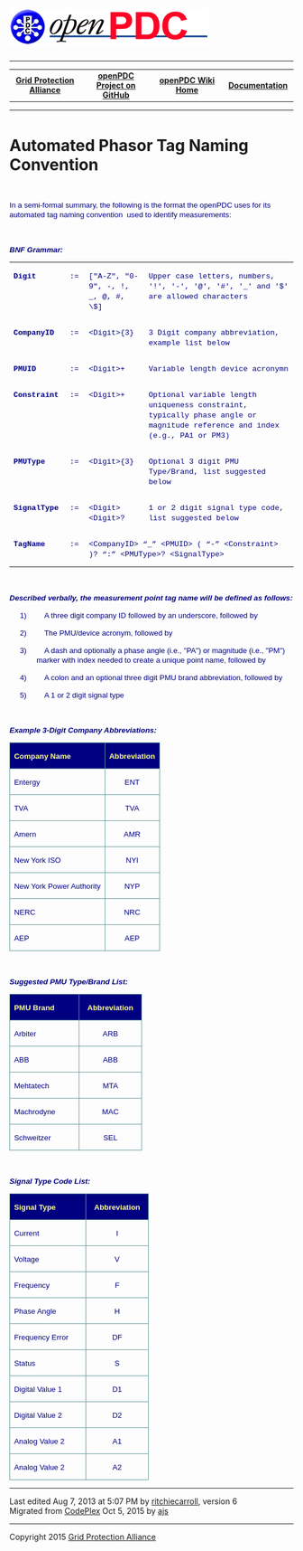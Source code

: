 <html lang="en" xmlns="http://www.w3.org/1999/xhtml">
<head>
<meta charset="utf-8" />
</head>
<body>
<!--HtmlToGmd.Body-->
<h1><a href="https://github.com/GridProtectionAlliance/openPDC/tree/master/Source/Documentation/wiki/openPDC_Home.md"><img src="https://github.com/GridProtectionAlliance/openPDC/blob/master/Source/Documentation/wiki/openPDC_Logo.png" alt="The Open Source Phasor Data Concentrator" /></a></h1>
<hr />
<div id="NavigationMenu">
<table style="width: 100%; border-collapse: collapse; border: 0px solid gray;">
<tr>
<td style="width: 25%; text-align:center;"><b><a href="http://www.gridprotectionalliance.org">Grid Protection Alliance</a></b></td>
<td style="width: 25%; text-align:center;"><b><a href="https://github.com/GridProtectionAlliance/openPDC">openPDC Project on GitHub</a></b></td>
<td style="width: 25%; text-align:center;"><b><a href="https://github.com/GridProtectionAlliance/openPDC/tree/master/Source/Documentation/wiki/openPDC_Home.md">openPDC Wiki Home</a></b></td>
<td style="width: 25%; text-align:center;"><b><a href="https://github.com/GridProtectionAlliance/openPDC/tree/master/Source/Documentation/wiki/openPDC_Documentation_Home.md">Documentation</a></b></td>
</tr>
</table>
</div>
<hr />
<!--/HtmlToGmd.Body-->
<div class="WikiContent">
<div class="wikidoc">
<p>&nbsp;</p>
<p><strong><span style="font-size:2em">Automated Phasor Tag Naming Convention</span></strong></p>
<p>&nbsp;</p>
<p><span style="color:navy; font-family:Arial,sans-serif; font-size:10pt">In a semi-formal summary, the following is the format the openPDC uses for its automated tag naming convention &nbsp;used to identify measurements:</span></p>
<p><span style="color:navy; font-family:Arial,sans-serif; font-size:10pt"><br>
</span></p>
<div>
<p><strong><em><span style="font-size:10.0pt; font-family:&quot;Arial&quot;,&quot;sans-serif&quot;; color:navy">BNF Grammar:</span></em></strong></p>
<table border="0" cellspacing="0" cellpadding="0" style="border-collapse:collapse">
<tbody>
<tr style="height:.2in">
<td width="102" valign="top" style="width:76.8pt; padding:0in 5.4pt 0in 5.4pt; height:.2in">
<p><strong><span style="font-size:10.0pt; font-family:&quot;Courier New&quot;; color:navy">Digit</span></strong></p>
</td>
<td width="30" valign="top" style="width:22.8pt; padding:0in 5.4pt 0in 5.4pt; height:.2in">
<p><span style="font-size:10.0pt; font-family:&quot;Courier New&quot;; color:navy">:=</span></p>
</td>
<td width="179" valign="top" style="width:134.0pt; padding:0in 5.4pt 0in 5.4pt; height:.2in">
<p><span style="font-size:10.0pt; font-family:&quot;Courier New&quot;; color:navy">[&quot;A-Z&quot;, &quot;0-9&quot;, -, !, _, @, #, \$]</span></p>
</td>
<td width="708" valign="top" style="width:531.0pt; padding:0in 5.4pt 0in 5.4pt; height:.2in">
<p><span style="font-size:10.0pt; font-family:&quot;Courier New&quot;; color:navy">Upper case letters, numbers, '!', '-', '@', '#', '_' and '$' are allowed characters</span></p>
</td>
</tr>
<tr style="height:.2in">
<td width="102" valign="top" style="width:76.8pt; padding:0in 5.4pt 0in 5.4pt; height:.2in">
<p><strong><span style="font-size:10.0pt; font-family:&quot;Courier New&quot;; color:navy">CompanyID</span></strong></p>
</td>
<td width="30" valign="top" style="width:22.8pt; padding:0in 5.4pt 0in 5.4pt; height:.2in">
<p><span style="font-size:10.0pt; font-family:&quot;Courier New&quot;; color:navy">:=</span></p>
</td>
<td width="179" valign="top" style="width:134.0pt; padding:0in 5.4pt 0in 5.4pt; height:.2in">
<p><span style="font-size:10.0pt; font-family:&quot;Courier New&quot;; color:navy">&lt;Digit&gt;{3}
</span></p>
</td>
<td width="708" valign="top" style="width:531.0pt; padding:0in 5.4pt 0in 5.4pt; height:.2in">
<p><span style="font-size:10.0pt; font-family:&quot;Courier New&quot;; color:navy">3 Digit company abbreviation, example list below</span></p>
</td>
</tr>
<tr style="height:.2in">
<td width="102" valign="top" style="width:76.8pt; padding:0in 5.4pt 0in 5.4pt; height:.2in">
<p><strong><span style="font-size:10.0pt; font-family:&quot;Courier New&quot;; color:navy">PMUID</span></strong></p>
</td>
<td width="30" valign="top" style="width:22.8pt; padding:0in 5.4pt 0in 5.4pt; height:.2in">
<p><span style="font-size:10.0pt; font-family:&quot;Courier New&quot;; color:navy">:=</span></p>
</td>
<td width="179" valign="top" style="width:134.0pt; padding:0in 5.4pt 0in 5.4pt; height:.2in">
<p><span style="font-size:10.0pt; font-family:&quot;Courier New&quot;; color:navy">&lt;Digit&gt;&#43;</span></p>
</td>
<td width="708" valign="top" style="width:531.0pt; padding:0in 5.4pt 0in 5.4pt; height:.2in">
<p><span style="font-size:10.0pt; font-family:&quot;Courier New&quot;; color:navy">Variable length device acronymn</span></p>
</td>
</tr>
<tr style="height:.2in">
<td width="102" valign="top" style="width:76.8pt; padding:0in 5.4pt 0in 5.4pt; height:.2in">
<p><strong><span style="font-size:10.0pt; font-family:&quot;Courier New&quot;; color:navy">Constraint</span></strong></p>
</td>
<td width="30" valign="top" style="width:22.8pt; padding:0in 5.4pt 0in 5.4pt; height:.2in">
<p><span style="font-size:10.0pt; font-family:&quot;Courier New&quot;; color:navy">:=</span></p>
</td>
<td width="179" valign="top" style="width:134.0pt; padding:0in 5.4pt 0in 5.4pt; height:.2in">
<p><span style="font-size:10.0pt; font-family:&quot;Courier New&quot;; color:navy">&lt;Digit&gt;&#43;</span></p>
</td>
<td width="708" valign="top" style="width:531.0pt; padding:0in 5.4pt 0in 5.4pt; height:.2in">
<p><span style="font-size:10.0pt; font-family:&quot;Courier New&quot;; color:navy">Optional variable length uniqueness constraint, typically phase angle or magnitude reference and index (e.g., PA1 or PM3)</span></p>
</td>
</tr>
<tr style="height:.2in">
<td width="102" valign="top" style="width:76.8pt; padding:0in 5.4pt 0in 5.4pt; height:.2in">
<p><strong><span style="font-size:10.0pt; font-family:&quot;Courier New&quot;; color:navy">PMUType</span></strong></p>
</td>
<td width="30" valign="top" style="width:22.8pt; padding:0in 5.4pt 0in 5.4pt; height:.2in">
<p><span style="font-size:10.0pt; font-family:&quot;Courier New&quot;; color:navy">:=</span></p>
</td>
<td width="179" valign="top" style="width:134.0pt; padding:0in 5.4pt 0in 5.4pt; height:.2in">
<p><span style="font-size:10.0pt; font-family:&quot;Courier New&quot;; color:navy">&lt;Digit&gt;{3}</span></p>
</td>
<td width="708" valign="top" style="width:531.0pt; padding:0in 5.4pt 0in 5.4pt; height:.2in">
<p><span style="font-size:10.0pt; font-family:&quot;Courier New&quot;; color:navy">Optional 3 digit PMU Type/Brand, list suggested below</span></p>
</td>
</tr>
<tr style="height:.2in">
<td width="102" valign="top" style="width:76.8pt; padding:0in 5.4pt 0in 5.4pt; height:.2in">
<p><strong><span style="font-size:10.0pt; font-family:&quot;Courier New&quot;; color:navy">SignalType</span></strong></p>
</td>
<td width="30" valign="top" style="width:22.8pt; padding:0in 5.4pt 0in 5.4pt; height:.2in">
<p><span style="font-size:10.0pt; font-family:&quot;Courier New&quot;; color:navy">:=</span></p>
</td>
<td width="179" valign="top" style="width:134.0pt; padding:0in 5.4pt 0in 5.4pt; height:.2in">
<p><span style="font-size:10.0pt; font-family:&quot;Courier New&quot;; color:navy">&lt;Digit&gt;&lt;Digit&gt;?</span></p>
</td>
<td width="708" valign="top" style="width:531.0pt; padding:0in 5.4pt 0in 5.4pt; height:.2in">
<p><span style="font-size:10.0pt; font-family:&quot;Courier New&quot;; color:navy">1 or 2 digit signal type code, list suggested below</span></p>
</td>
</tr>
<tr style="height:.2in">
<td width="102" valign="top" style="width:76.8pt; padding:0in 5.4pt 0in 5.4pt; height:.2in">
<p><strong><span style="font-size:10.0pt; font-family:&quot;Courier New&quot;; color:navy">TagName</span></strong></p>
</td>
<td width="30" valign="top" style="width:22.8pt; padding:0in 5.4pt 0in 5.4pt; height:.2in">
<p><span style="font-size:10.0pt; font-family:&quot;Courier New&quot;; color:navy">:=</span></p>
</td>
<td colspan="2" width="887" valign="top" style="width:665.0pt; padding:0in 5.4pt 0in 5.4pt; height:.2in">
<p><span style="font-size:10.0pt; font-family:&quot;Courier New&quot;; color:navy">&lt;CompanyID&gt; &ldquo;_&rdquo; &lt;PMUID&gt; ( &ldquo;-&rdquo; &lt;Constraint&gt; )? &ldquo;:&rdquo; &lt;PMUType&gt;? &lt;SignalType&gt;</span></p>
</td>
</tr>
</tbody>
</table>
<p>&nbsp;</p>
<p><strong><em><span style="font-size:10.0pt; font-family:&quot;Arial&quot;,&quot;sans-serif&quot;; color:navy">Described verbally, the measurement point tag name will be defined as follows:</span></em></strong></p>
<p style="margin-left:.5in; text-indent:-.5in"><span style="font-size:7.0pt; color:navy">&nbsp;&nbsp;&nbsp;&nbsp;&nbsp;&nbsp;
</span><span style="font-size:10.0pt; font-family:&quot;Arial&quot;,&quot;sans-serif&quot;; color:navy">1)</span><span style="font-size:7.0pt; color:navy">&nbsp;&nbsp;&nbsp;&nbsp;&nbsp;&nbsp;&nbsp;&nbsp;&nbsp;&nbsp;&nbsp;
</span><span style="font-size:10.0pt; font-family:&quot;Arial&quot;,&quot;sans-serif&quot;; color:navy">A three digit company ID followed by an underscore, followed by</span></p>
<p style="margin-left:.5in; text-indent:-.5in"><span style="font-size:7.0pt; color:navy">&nbsp;&nbsp;&nbsp;&nbsp;&nbsp;&nbsp;
</span><span style="font-size:10.0pt; font-family:&quot;Arial&quot;,&quot;sans-serif&quot;; color:navy">2)</span><span style="font-size:7.0pt; color:navy">&nbsp;&nbsp;&nbsp;&nbsp;&nbsp;&nbsp;&nbsp;&nbsp;&nbsp;&nbsp;&nbsp;
</span><span style="font-size:10.0pt; font-family:&quot;Arial&quot;,&quot;sans-serif&quot;; color:navy">The PMU/device acronym, followed by</span></p>
<p style="margin-left:.5in; text-indent:-.5in"><span style="font-size:7.0pt; color:navy">&nbsp;&nbsp;&nbsp;&nbsp;&nbsp;&nbsp;
</span><span style="font-size:10.0pt; font-family:&quot;Arial&quot;,&quot;sans-serif&quot;; color:navy">3)</span><span style="font-size:7.0pt; color:navy">&nbsp;&nbsp;&nbsp;&nbsp;&nbsp;&nbsp;&nbsp;&nbsp;&nbsp;&nbsp;&nbsp;
</span><span style="font-size:10.0pt; font-family:&quot;Arial&quot;,&quot;sans-serif&quot;; color:navy">A dash and optionally a phase angle (i.e., &quot;PA&quot;) or magnitude (i.e., &quot;PM&quot;) marker with index needed to create a unique point name, followed by</span></p>
<p style="margin-left:.5in; text-indent:-.5in"><span style="font-size:7.0pt; color:navy">&nbsp;&nbsp;&nbsp;&nbsp;&nbsp;&nbsp;
</span><span style="font-size:10.0pt; font-family:&quot;Arial&quot;,&quot;sans-serif&quot;; color:navy">4)</span><span style="font-size:7.0pt; color:navy">&nbsp;&nbsp;&nbsp;&nbsp;&nbsp;&nbsp;&nbsp;&nbsp;&nbsp;&nbsp;&nbsp;
</span><span style="font-size:10.0pt; font-family:&quot;Arial&quot;,&quot;sans-serif&quot;; color:navy">A colon and an optional three digit PMU brand abbreviation, followed by</span></p>
<p style="margin-left:.5in; text-indent:-.5in"><span style="font-size:7.0pt; color:navy">&nbsp;&nbsp;&nbsp;&nbsp;&nbsp;&nbsp;
</span><span style="font-size:10.0pt; font-family:&quot;Arial&quot;,&quot;sans-serif&quot;; color:navy">5)</span><span style="font-size:7.0pt; color:navy">&nbsp;&nbsp;&nbsp;&nbsp;&nbsp;&nbsp;&nbsp;&nbsp;&nbsp;&nbsp;&nbsp;
</span><span style="font-size:10.0pt; font-family:&quot;Arial&quot;,&quot;sans-serif&quot;; color:navy">A 1 or 2 digit signal type</span></p>
<p style="margin-left:.5in; text-indent:-.5in"><span style="font-size:10.0pt; font-family:&quot;Arial&quot;,&quot;sans-serif&quot;; color:navy">&nbsp;</span><span style="color:navy; font-family:Arial,sans-serif; font-size:10pt">&nbsp;</span></p>
<p><strong><em><span style="font-size:10.0pt; font-family:&quot;Arial&quot;,&quot;sans-serif&quot;; color:navy">Example 3-Digit Company Abbreviations:</span></em></strong><span style="color:navy; font-family:Arial,sans-serif; font-size:10pt">&nbsp;</span></p>
<table border="0" cellspacing="0" cellpadding="0" style="border-collapse:collapse">
<tbody>
<tr>
<td valign="top" style="border:solid #669999 1.0pt; background:navy; padding:0in 5.4pt 0in 5.4pt">
<p><strong><span style="font-size:10.0pt; font-family:&quot;Arial&quot;,&quot;sans-serif&quot;; color:#ffff99">Company Name</span></strong></p>
</td>
<td valign="top" style="border:solid #669999 1.0pt; border-left:none; background:navy; padding:0in 5.4pt 0in 5.4pt">
<p style="text-align:center"><strong><span style="font-size:10.0pt; font-family:&quot;Arial&quot;,&quot;sans-serif&quot;; color:#ffff99">Abbreviation</span></strong></p>
</td>
</tr>
<tr>
<td valign="top" style="border:solid #669999 1.0pt; border-top:none; padding:0in 5.4pt 0in 5.4pt">
<p><span style="font-size:10.0pt; font-family:&quot;Arial&quot;,&quot;sans-serif&quot;; color:navy">Entergy</span></p>
</td>
<td valign="top" style="border-top:none; border-left:none; border-bottom:solid #669999 1.0pt; border-right:solid #669999 1.0pt; padding:0in 5.4pt 0in 5.4pt">
<p style="text-align:center"><span style="font-size:10.0pt; font-family:&quot;Arial&quot;,&quot;sans-serif&quot;; color:navy">ENT</span></p>
</td>
</tr>
<tr>
<td valign="top" style="border:solid #669999 1.0pt; border-top:none; padding:0in 5.4pt 0in 5.4pt">
<p><span style="font-size:10.0pt; font-family:&quot;Arial&quot;,&quot;sans-serif&quot;; color:navy">TVA</span></p>
</td>
<td valign="top" style="border-top:none; border-left:none; border-bottom:solid #669999 1.0pt; border-right:solid #669999 1.0pt; padding:0in 5.4pt 0in 5.4pt">
<p style="text-align:center"><span style="font-size:10.0pt; font-family:&quot;Arial&quot;,&quot;sans-serif&quot;; color:navy">TVA</span></p>
</td>
</tr>
<tr>
<td valign="top" style="border:solid #669999 1.0pt; border-top:none; padding:0in 5.4pt 0in 5.4pt">
<p><span style="font-size:10.0pt; font-family:&quot;Arial&quot;,&quot;sans-serif&quot;; color:navy">Amern</span></p>
</td>
<td valign="top" style="border-top:none; border-left:none; border-bottom:solid #669999 1.0pt; border-right:solid #669999 1.0pt; padding:0in 5.4pt 0in 5.4pt">
<p style="text-align:center"><span style="font-size:10.0pt; font-family:&quot;Arial&quot;,&quot;sans-serif&quot;; color:navy">AMR</span></p>
</td>
</tr>
<tr>
<td valign="top" style="border:solid #669999 1.0pt; border-top:none; padding:0in 5.4pt 0in 5.4pt">
<p><span style="font-size:10.0pt; font-family:&quot;Arial&quot;,&quot;sans-serif&quot;; color:navy">New York</span><span style="font-size:10.0pt; font-family:&quot;Arial&quot;,&quot;sans-serif&quot;; color:navy"> ISO</span></p>
</td>
<td valign="top" style="border-top:none; border-left:none; border-bottom:solid #669999 1.0pt; border-right:solid #669999 1.0pt; padding:0in 5.4pt 0in 5.4pt">
<p style="text-align:center"><span style="font-size:10.0pt; font-family:&quot;Arial&quot;,&quot;sans-serif&quot;; color:navy">NYI</span></p>
</td>
</tr>
<tr>
<td valign="top" style="border:solid #669999 1.0pt; border-top:none; padding:0in 5.4pt 0in 5.4pt">
<p><span style="font-size:10.0pt; font-family:&quot;Arial&quot;,&quot;sans-serif&quot;; color:navy">New York</span><span style="font-size:10.0pt; font-family:&quot;Arial&quot;,&quot;sans-serif&quot;; color:navy"> Power Authority</span></p>
</td>
<td valign="top" style="border-top:none; border-left:none; border-bottom:solid #669999 1.0pt; border-right:solid #669999 1.0pt; padding:0in 5.4pt 0in 5.4pt">
<p style="text-align:center"><span style="font-size:10.0pt; font-family:&quot;Arial&quot;,&quot;sans-serif&quot;; color:navy">NYP</span></p>
</td>
</tr>
<tr>
<td valign="top" style="border:solid #669999 1.0pt; border-top:none; padding:0in 5.4pt 0in 5.4pt">
<p><span style="font-size:10.0pt; font-family:&quot;Arial&quot;,&quot;sans-serif&quot;; color:navy">NERC</span></p>
</td>
<td valign="top" style="border-top:none; border-left:none; border-bottom:solid #669999 1.0pt; border-right:solid #669999 1.0pt; padding:0in 5.4pt 0in 5.4pt">
<p style="text-align:center"><span style="font-size:10.0pt; font-family:&quot;Arial&quot;,&quot;sans-serif&quot;; color:navy">NRC</span></p>
</td>
</tr>
<tr>
<td valign="top" style="border:solid #669999 1.0pt; border-top:none; padding:0in 5.4pt 0in 5.4pt">
<p><span style="font-size:10.0pt; font-family:&quot;Arial&quot;,&quot;sans-serif&quot;; color:navy">AEP</span></p>
</td>
<td valign="top" style="border-top:none; border-left:none; border-bottom:solid #669999 1.0pt; border-right:solid #669999 1.0pt; padding:0in 5.4pt 0in 5.4pt">
<p style="text-align:center"><span style="font-size:10.0pt; font-family:&quot;Arial&quot;,&quot;sans-serif&quot;; color:navy">AEP</span></p>
</td>
</tr>
</tbody>
</table>
<p>&nbsp;</p>
<p><strong><em><span style="font-size:10.0pt; font-family:&quot;Arial&quot;,&quot;sans-serif&quot;; color:navy">Suggested PMU Type/Brand List:</span></em></strong></p>
<table border="0" cellspacing="0" cellpadding="0" style="border-collapse:collapse">
<tbody>
<tr>
<td width="107" valign="top" style="width:80.6pt; border:solid #669999 1.0pt; background:navy; padding:0in 5.4pt 0in 5.4pt">
<p><strong><span style="font-size:10.0pt; font-family:&quot;Arial&quot;,&quot;sans-serif&quot;; color:#ffff99">PMU Brand</span></strong></p>
</td>
<td width="96" valign="top" style="width:1.0in; border:solid #669999 1.0pt; border-left:none; background:navy; padding:0in 5.4pt 0in 5.4pt">
<p style="text-align:center"><strong><span style="font-size:10.0pt; font-family:&quot;Arial&quot;,&quot;sans-serif&quot;; color:#ffff99">Abbreviation</span></strong></p>
</td>
</tr>
<tr>
<td width="107" valign="top" style="width:80.6pt; border:solid #669999 1.0pt; border-top:none; padding:0in 5.4pt 0in 5.4pt">
<p><span style="font-size:10.0pt; font-family:&quot;Arial&quot;,&quot;sans-serif&quot;; color:navy">Arbiter</span></p>
</td>
<td width="96" valign="top" style="width:1.0in; border-top:none; border-left:none; border-bottom:solid #669999 1.0pt; border-right:solid #669999 1.0pt; padding:0in 5.4pt 0in 5.4pt">
<p style="text-align:center"><span style="font-size:10.0pt; font-family:&quot;Arial&quot;,&quot;sans-serif&quot;; color:navy">ARB</span></p>
</td>
</tr>
<tr>
<td width="107" valign="top" style="width:80.6pt; border:solid #669999 1.0pt; border-top:none; padding:0in 5.4pt 0in 5.4pt">
<p><span style="font-size:10.0pt; font-family:&quot;Arial&quot;,&quot;sans-serif&quot;; color:navy">ABB</span></p>
</td>
<td width="96" valign="top" style="width:1.0in; border-top:none; border-left:none; border-bottom:solid #669999 1.0pt; border-right:solid #669999 1.0pt; padding:0in 5.4pt 0in 5.4pt">
<p style="text-align:center"><span style="font-size:10.0pt; font-family:&quot;Arial&quot;,&quot;sans-serif&quot;; color:navy">ABB</span></p>
</td>
</tr>
<tr>
<td width="107" valign="top" style="width:80.6pt; border:solid #669999 1.0pt; border-top:none; padding:0in 5.4pt 0in 5.4pt">
<p><span style="font-size:10.0pt; font-family:&quot;Arial&quot;,&quot;sans-serif&quot;; color:navy">Mehtatech</span></p>
</td>
<td width="96" valign="top" style="width:1.0in; border-top:none; border-left:none; border-bottom:solid #669999 1.0pt; border-right:solid #669999 1.0pt; padding:0in 5.4pt 0in 5.4pt">
<p style="text-align:center"><span style="font-size:10.0pt; font-family:&quot;Arial&quot;,&quot;sans-serif&quot;; color:navy">MTA</span></p>
</td>
</tr>
<tr>
<td width="107" valign="top" style="width:80.6pt; border:solid #669999 1.0pt; border-top:none; padding:0in 5.4pt 0in 5.4pt">
<p><span style="font-size:10.0pt; font-family:&quot;Arial&quot;,&quot;sans-serif&quot;; color:navy">Machrodyne</span></p>
</td>
<td width="96" valign="top" style="width:1.0in; border-top:none; border-left:none; border-bottom:solid #669999 1.0pt; border-right:solid #669999 1.0pt; padding:0in 5.4pt 0in 5.4pt">
<p style="text-align:center"><span style="font-size:10.0pt; font-family:&quot;Arial&quot;,&quot;sans-serif&quot;; color:navy">MAC</span></p>
</td>
</tr>
<tr>
<td width="107" valign="top" style="width:80.6pt; border:solid #669999 1.0pt; border-top:none; padding:0in 5.4pt 0in 5.4pt">
<p><span style="font-size:10.0pt; font-family:&quot;Arial&quot;,&quot;sans-serif&quot;; color:navy">Schweitzer</span></p>
</td>
<td width="96" valign="top" style="width:1.0in; border-top:none; border-left:none; border-bottom:solid #669999 1.0pt; border-right:solid #669999 1.0pt; padding:0in 5.4pt 0in 5.4pt">
<p style="text-align:center"><span style="font-size:10.0pt; font-family:&quot;Arial&quot;,&quot;sans-serif&quot;; color:navy">SEL</span></p>
</td>
</tr>
</tbody>
</table>
<p><span style="font-size:10.0pt; font-family:&quot;Arial&quot;,&quot;sans-serif&quot;; color:navy">&nbsp;</span></p>
<p><strong><em><span style="font-size:10.0pt; font-family:&quot;Arial&quot;,&quot;sans-serif&quot;; color:navy">Signal Type Code List:</span></em></strong></p>
<table border="0" cellspacing="0" cellpadding="0" style="border-collapse:collapse">
<tbody>
<tr>
<td width="119" valign="top" style="width:89.6pt; border:solid #669999 1.0pt; background:navy; padding:0in 5.4pt 0in 5.4pt">
<p><strong><span style="font-size:10.0pt; font-family:&quot;Arial&quot;,&quot;sans-serif&quot;; color:#ffff99">Signal Type</span></strong></p>
</td>
<td width="96" valign="top" style="width:1.0in; border:solid #669999 1.0pt; border-left:none; background:navy; padding:0in 5.4pt 0in 5.4pt">
<p style="text-align:center"><strong><span style="font-size:10.0pt; font-family:&quot;Arial&quot;,&quot;sans-serif&quot;; color:#ffff99">Abbreviation</span></strong></p>
</td>
</tr>
<tr>
<td width="119" valign="top" style="width:89.6pt; border:solid #669999 1.0pt; border-top:none; padding:0in 5.4pt 0in 5.4pt">
<p><span style="font-size:10.0pt; font-family:&quot;Arial&quot;,&quot;sans-serif&quot;; color:navy">Current</span></p>
</td>
<td width="96" valign="top" style="width:1.0in; border-top:none; border-left:none; border-bottom:solid #669999 1.0pt; border-right:solid #669999 1.0pt; padding:0in 5.4pt 0in 5.4pt">
<p style="text-align:center"><span style="font-size:10.0pt; font-family:&quot;Arial&quot;,&quot;sans-serif&quot;; color:navy">I</span></p>
</td>
</tr>
<tr>
<td width="119" valign="top" style="width:89.6pt; border:solid #669999 1.0pt; border-top:none; padding:0in 5.4pt 0in 5.4pt">
<p><span style="font-size:10.0pt; font-family:&quot;Arial&quot;,&quot;sans-serif&quot;; color:navy">Voltage</span></p>
</td>
<td width="96" valign="top" style="width:1.0in; border-top:none; border-left:none; border-bottom:solid #669999 1.0pt; border-right:solid #669999 1.0pt; padding:0in 5.4pt 0in 5.4pt">
<p style="text-align:center"><span style="font-size:10.0pt; font-family:&quot;Arial&quot;,&quot;sans-serif&quot;; color:navy">V</span></p>
</td>
</tr>
<tr>
<td width="119" valign="top" style="width:89.6pt; border:solid #669999 1.0pt; border-top:none; padding:0in 5.4pt 0in 5.4pt">
<p><span style="font-size:10.0pt; font-family:&quot;Arial&quot;,&quot;sans-serif&quot;; color:navy">Frequency</span></p>
</td>
<td width="96" valign="top" style="width:1.0in; border-top:none; border-left:none; border-bottom:solid #669999 1.0pt; border-right:solid #669999 1.0pt; padding:0in 5.4pt 0in 5.4pt">
<p style="text-align:center"><span style="font-size:10.0pt; font-family:&quot;Arial&quot;,&quot;sans-serif&quot;; color:navy">F</span></p>
</td>
</tr>
<tr>
<td width="119" valign="top" style="width:89.6pt; border:solid #669999 1.0pt; border-top:none; padding:0in 5.4pt 0in 5.4pt">
<p><span style="font-size:10.0pt; font-family:&quot;Arial&quot;,&quot;sans-serif&quot;; color:navy">Phase Angle</span></p>
</td>
<td width="96" valign="top" style="width:1.0in; border-top:none; border-left:none; border-bottom:solid #669999 1.0pt; border-right:solid #669999 1.0pt; padding:0in 5.4pt 0in 5.4pt">
<p style="text-align:center"><span style="font-size:10.0pt; font-family:&quot;Arial&quot;,&quot;sans-serif&quot;; color:navy">H</span></p>
</td>
</tr>
<tr>
<td width="119" valign="top" style="width:89.6pt; border:solid #669999 1.0pt; border-top:none; padding:0in 5.4pt 0in 5.4pt">
<p><span style="font-size:10.0pt; font-family:&quot;Arial&quot;,&quot;sans-serif&quot;; color:navy">Frequency Error</span></p>
</td>
<td width="96" valign="top" style="width:1.0in; border-top:none; border-left:none; border-bottom:solid #669999 1.0pt; border-right:solid #669999 1.0pt; padding:0in 5.4pt 0in 5.4pt">
<p style="text-align:center"><span style="font-size:10.0pt; font-family:&quot;Arial&quot;,&quot;sans-serif&quot;; color:navy">DF</span></p>
</td>
</tr>
<tr>
<td width="119" valign="top" style="width:89.6pt; border:solid #669999 1.0pt; border-top:none; padding:0in 5.4pt 0in 5.4pt">
<p><span style="font-size:10.0pt; font-family:&quot;Arial&quot;,&quot;sans-serif&quot;; color:navy">Status</span></p>
</td>
<td width="96" valign="top" style="width:1.0in; border-top:none; border-left:none; border-bottom:solid #669999 1.0pt; border-right:solid #669999 1.0pt; padding:0in 5.4pt 0in 5.4pt">
<p style="text-align:center"><span style="font-size:10.0pt; font-family:&quot;Arial&quot;,&quot;sans-serif&quot;; color:navy">S</span></p>
</td>
</tr>
<tr>
<td width="119" valign="top" style="width:89.6pt; border:solid #669999 1.0pt; border-top:none; padding:0in 5.4pt 0in 5.4pt">
<p><span style="font-size:10.0pt; font-family:&quot;Arial&quot;,&quot;sans-serif&quot;; color:navy">Digital Value 1</span></p>
</td>
<td width="96" valign="top" style="width:1.0in; border-top:none; border-left:none; border-bottom:solid #669999 1.0pt; border-right:solid #669999 1.0pt; padding:0in 5.4pt 0in 5.4pt">
<p style="text-align:center"><span style="font-size:10.0pt; font-family:&quot;Arial&quot;,&quot;sans-serif&quot;; color:navy">D1</span></p>
</td>
</tr>
<tr>
<td width="119" valign="top" style="width:89.6pt; border:solid #669999 1.0pt; border-top:none; padding:0in 5.4pt 0in 5.4pt">
<p><span style="font-size:10.0pt; font-family:&quot;Arial&quot;,&quot;sans-serif&quot;; color:navy">Digital Value 2</span></p>
</td>
<td width="96" valign="top" style="width:1.0in; border-top:none; border-left:none; border-bottom:solid #669999 1.0pt; border-right:solid #669999 1.0pt; padding:0in 5.4pt 0in 5.4pt">
<p style="text-align:center"><span style="font-size:10.0pt; font-family:&quot;Arial&quot;,&quot;sans-serif&quot;; color:navy">D2</span></p>
</td>
</tr>
<tr>
<td width="119" valign="top" style="width:89.6pt; border:solid #669999 1.0pt; border-top:none; padding:0in 5.4pt 0in 5.4pt">
<p><span style="font-size:10.0pt; font-family:&quot;Arial&quot;,&quot;sans-serif&quot;; color:navy">Analog Value 2</span></p>
</td>
<td width="96" valign="top" style="width:1.0in; border-top:none; border-left:none; border-bottom:solid #669999 1.0pt; border-right:solid #669999 1.0pt; padding:0in 5.4pt 0in 5.4pt">
<p style="text-align:center"><span style="font-size:10.0pt; font-family:&quot;Arial&quot;,&quot;sans-serif&quot;; color:navy">A1</span></p>
</td>
</tr>
<tr>
<td width="119" valign="top" style="width:89.6pt; border:solid #669999 1.0pt; border-top:none; padding:0in 5.4pt 0in 5.4pt">
<p><span style="font-size:10.0pt; font-family:&quot;Arial&quot;,&quot;sans-serif&quot;; color:navy">Analog Value 2</span></p>
</td>
<td width="96" valign="top" style="width:1.0in; border-top:none; border-left:none; border-bottom:solid #669999 1.0pt; border-right:solid #669999 1.0pt; padding:0in 5.4pt 0in 5.4pt">
<p style="text-align:center"><span style="font-size:10.0pt; font-family:&quot;Arial&quot;,&quot;sans-serif&quot;; color:navy">A2</span></p>
</td>
</tr>
</tbody>
</table>
</div>
</div>
</div>
<div id="footer">
<hr />
Last edited <span class="smartDate" title="8/7/2013 5:07:27 PM" LocalTimeTicks="1375920447">Aug 7, 2013 at 5:07 PM</span> by <a id="wikiEditByLink" href="https://github.com/GridProtectionAlliance/openPDC/tree/master/Source/Documentation/wiki/Contributors/ritchiecarroll.md">ritchiecarroll</a>, version 6<br />
Migrated from <a href="http://openpdc.codeplex.com/wikipage?title=Automated%20Phasor%20Tag%20Naming%20Convention">CodePlex</a> Oct 5, 2015 by <a href="https://github.com/GridProtectionAlliance/openPDC/tree/master/Source/Documentation/wiki/Contributors/ajstadlin.md">ajs</a>
</div>
<!--HtmlToGmd.Foot-->
<div id="copyright">
<hr />
Copyright 2015 <a href="http://www.gridprotectionoalliance.org">Grid Protection Alliance</a>
</div>
<!--/HtmlToGmd.Foot-->
</body>
</html>
